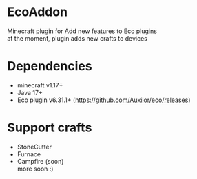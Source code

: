# EcoAddon
Minecraft plugin for Add new features to Eco plugins
<br>at the moment, plugin adds new crafts to devices
# Dependencies
 - minecraft v1.17+
 - Java 17+
 - Eco plugin v6.31.1+ (https://github.com/Auxilor/eco/releases)
# Support crafts
 - StoneCutter
 - Furnace
 - Campfire (soon)
<br> more soon :)